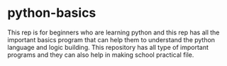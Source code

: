 # python-basics
This rep is for beginners who are learning python and this rep has all the important basics program that can help them to understand the python language and logic building. This repository has all type of important programs and they can also help in making school practical file.
